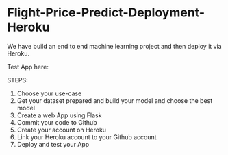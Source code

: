 # Flight-Price-Predict-Deployment-Heroku
We have build an end to end machine learning project and then deploy it via Heroku.

Test App here: 

STEPS:

1. Choose your use-case
2. Get your dataset prepared and build your model and choose the best model
3. Create a web App using Flask
4. Commit your code to Github
5. Create your account on Heroku
6. Link your Heroku account to your Github account
7. Deploy and test your App
